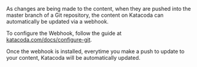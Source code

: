 As changes are being made to the content, when they are pushed into the master branch of a Git repository, the content on Katacoda can automatically be updated via a webhook.

To configure the Webhook, follow the guide at [katacoda.com/docs/configure-git](https://katacoda.com/docs/configure-git).

Once the webhook is installed, everytime you make a push to update to your content, Katacoda will be automatically updated.
